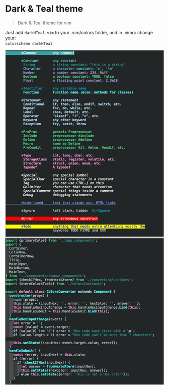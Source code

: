 # Dark & Teal theme <br />
> Dark & Teal  theme for vim <br />

Just add `darkNTeal.vim` to your .vim/colors folder, and in .vimrc change your: <br />
`colorscheme darkNTeal`
<br />

![Screenshot of the theme](./assets/screenshot1.png?raw=true )
![Screenshot of the theme](./assets/screenshot2.png?raw=true )

